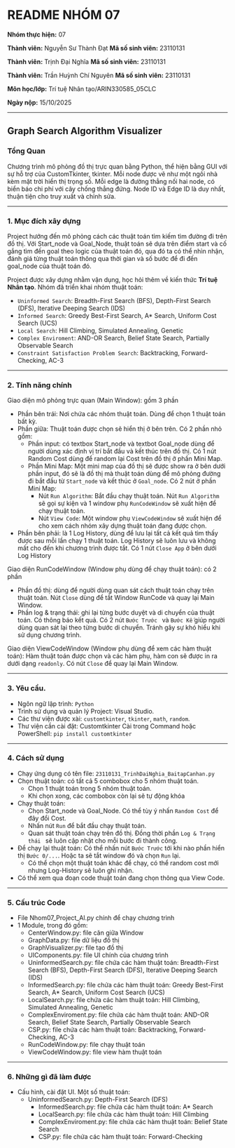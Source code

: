 # README NHÓM 07
**Nhóm thực hiện:** 07

**Thành viên:** Nguyễn Sư Thành Đạt
**Mã số sinh viên:** 23110131

**Thành viên:** Trịnh Đại Nghĩa
**Mã số sinh viên:** 23110131

**Thành viên:** Trần Huỳnh Chí Nguyên
**Mã số sinh viên:** 23110131


**Môn học/lớp:** Trí tuệ Nhân tạo/ARIN330585_05CLC

**Ngày nộp:** 15/10/2025

---
## Graph Search Algorithm Visualizer


### Tổng Quan

Chương trình mô phỏng đồ thị trực quan bằng Python, thể hiện bằng GUI với sự hỗ trợ của CustomTkinter, tkinter. Mỗi node được vẽ như một ngôi nhà kèm mặt trời hiển thị trọng số. Mỗi edge là đường thẳng nối hai node, có biển báo chi phí với cây chống thẳng đứng. Node ID và Edge ID là duy nhất, thuận tiện cho truy xuất và chỉnh sửa.

---

### 1. Mục đích xây dựng

Project hướng đến mô phỏng cách các thuật toán tìm kiếm tìm đường đi trên đồ thị. Với Start_node và Goal_Node, thuật toán sẽ dựa trên điểm start và cố gắng tìm đến goal theo logic của thuật toán đó, qua đó ta có thể nhìn nhận, đánh giá từng thuật toán thông qua thời gian và số bước để đi đến goal_node của thuật toán đó.

Project được xây dựng nhằm vận dụng, học hỏi thêm về kiến thức **Trí tuệ Nhân tạo**. Nhóm đã triển khai nhóm thuật toán: 
  - `Uninformed Search`: Breadth-First Search (BFS), Depth-First Search (DFS), Iterative Deeping Search (IDS)
  - `Informed Search`: Greedy Best-First Search, A* Search, Uniform Cost Search (UCS)
  - `Local Search`: Hill Climbing, Simulated Annealing, Genetic
  - `Complex Enviroment`: AND-OR Search, Belief State Search, Partially Observable Search
  - `Constraint Satisfaction Problem Search`: Backtracking, Forward-Checking, AC-3

---

### 2. Tính năng chính
Giao diện mô phỏng trực quan (Main Window): gồm 3 phần
  - Phần bên trái: Nơi chứa các nhóm thuật toán. Dùng để chọn 1 thuật toán bất kỳ.
  - Phần giữa: Thuật toán được chọn sẽ hiển thị ở bên trên. Có 2 phần nhỏ gồm:
    - Phần input: có textbox Start_node và textbot Goal_node dùng để người dùng xác định vị trí bắt đầu và kết thúc trên đồ thị. Có 1 nút Random Cost dùng để random lại Cost trên đồ thị ở phần Mini Map.
    - Phần Mini Map: Một mini map của đồ thị sẽ được show ra ở bên dưới phần input, đó sẽ là đồ thị mà thuật toán dùng để mô phỏng đường đi bắt đầu từ `Start_node` và kết thúc ở `Goal_node`. Có 2 nút ở phần Mini Map:
      - Nút `Run Algorithm`: Bắt đầu chạy thuật toán. Nút `Run Algorithm` sẽ gọi sự kiện và 1 window phụ `RunCodeWindow` sẽ xuất hiện để chạy thuật toán.
      - Nút `View Code`: Một window phụ `ViewCodeWindow` sẽ xuất hiện để cho xem cách nhóm xây dựng thuật toán đang được chọn.
  - Phần bên phải: là 1 Log History, dùng để lưu lại tất cả kết quả tìm thấy được sau mỗi lần chạy 1 thuật toán. Log History sẽ luôn lưu và không mất cho đến khi chương trình được tắt. Có 1 nút `Close App` ở bên dưới Log History

Giao diện RunCodeWindow (Window phụ dùng để chạy thuật toán): có 2 phần
  - Phần đồ thị: dùng để người dùng quan sát cách thuật toán chạy trên thuật toán. Nút `Close` dùng để tắt Window RunCode và quay lại Main Window.
  - Phần log & trạng thái: ghi lại từng bước duyệt và di chuyển của thuật toán. Có thông báo kết quả. Có 2 nút `Bước Trước ` và ` Bước Kế ` giúp người dùng quan sát lại theo từng bước di chuyển. Tránh gây sự khó hiểu khi sử dụng chương trình.

Giao diện ViewCodeWindow (Window phụ dùng để xem các hàm thuật toán): Hàm thuật toán được chọn và các hàm phụ, hàm con sẽ được in ra dưới dạng `readonly`. Có nút `Close` để quay lại Main Window.

---

### 3. Yêu cầu.
- Ngôn ngữ lập trình: `Python`
- Trình sử dụng và quản lý Project: Visual Studio.
- Các thư viện được xài: `customtkinter`, `tkinter`, `math`, `random`.
- Thư viện cần cài đặt: Customtkinter
    Cài trong Command hoặc PowerShell: `pip install customtkinter`

---

### 4. Cách sử dụng

- Chạy ứng dụng có tên file: `23110131_TrinhDaiNghia_BaitapCanhan.py`
- Chọn thuật toán: có tất cả 5 combobox cho 5 nhóm thuật toán.
  - Chọn 1 thuật toán trong 5 nhóm thuật toán.
  - Khi chọn xong, các combobox còn lại sẽ tự động khóa
- Chạy thuật toán:
  - Chọn Start_node và Goal_Node. Có thể tùy ý nhấn `Random Cost` để đây đổi Cost. 
  - Nhấn nút `Run` để bắt đầu chạy thuật toán.
  - Quan sát thuật toán chạy trên đồ thị. Đồng thời phần `Log & Trạng thái ` sẽ luôn cập nhật cho mỗi bước đi thành công.
- Để chạy lại thuật toán: Có thể nhấn nút ` Bước Trước ` tới khi nào phần hiển thị ` Bước 0/... `. Hoặc ta sẽ tắt window đó và chọn `Run` lại.
    -  Có thể chọn một thuật toán khác để chạy, có thể random cost mới nhưng Log-History sẽ luôn ghi nhận.
- Có thể xem qua đoạn code thuật toán đang chọn thông qua View Code.

---

### 5. Cấu trúc Code

- File Nhom07_Project_AI.py chính để chạy chương trình
- 1 Module, trong đó gồm:
    - CenterWindow.py: file căn giữa Window
    - GraphData.py: file dữ liệu đồ thị
    - GraphVisualizer.py: file tạo đồ thị
    - UIComponents.py: file UI chính của chương trình
    - UninformedSearch.py: file chứa các hàm thuật toán: Breadth-First Search (BFS), Depth-First Search (DFS), Iterative Deeping Search (IDS)
    - InformedSearch.py: file chứa các hàm thuật toán: Greedy Best-First Search, A* Search, Uniform Cost Search (UCS)
    - LocalSearch.py: file chứa các hàm thuật toán: Hill Climbing, Simulated Annealing, Genetic
    - ComplexEnviroment.py: file chứa các hàm thuật toán: AND-OR Search, Belief State Search, Partially Observable Search
    - CSP.py: file chứa các hàm thuật toán: Backtracking, Forward-Checking, AC-3
    - RunCodeWindow.py: file chạy thuật toán
    - ViewCodeWindow.py: file view hàm thuật toán
      
---

### 6. Những gì đã làm được

- Cấu hình, cài đặt UI. Một số thuật toán:
  - UninformedSearch.py: Depth-First Search (DFS)
    - InformedSearch.py: file chứa các hàm thuật toán: A* Search
    - LocalSearch.py: file chứa các hàm thuật toán: Hill Climbing
    - ComplexEnviroment.py: file chứa các hàm thuật toán: Belief State Search
    - CSP.py: file chứa các hàm thuật toán: Forward-Checking


